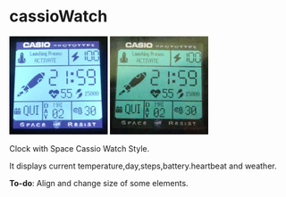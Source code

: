 # cassioWatch

![Screenshot](screens/screen_night.png) ![Screenshot](screens/screen_day.png)

Clock with Space Cassio Watch Style.

It displays current temperature,day,steps,battery.heartbeat and weather.


**To-do**:
Align and change size of some elements.

